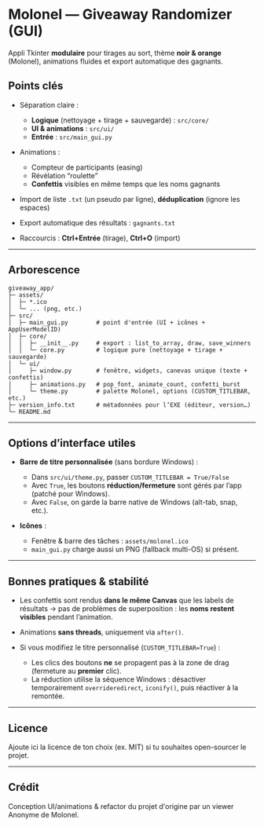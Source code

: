 # Molonel — Giveaway Randomizer (GUI)

Appli Tkinter **modulaire** pour tirages au sort, thème **noir & orange** (Molonel), animations fluides et export automatique des gagnants.

## Points clés

* Séparation claire :

  * **Logique** (nettoyage + tirage + sauvegarde) : `src/core/`
  * **UI & animations** : `src/ui/`
  * **Entrée** : `src/main_gui.py`
* Animations :

  * Compteur de participants (easing)
  * Révélation “roulette”
  * **Confettis** visibles en même temps que les noms gagnants
* Import de liste `.txt` (un pseudo par ligne), **déduplication** (ignore les espaces)
* Export automatique des résultats : `gagnants.txt`
* Raccourcis : **Ctrl+Entrée** (tirage), **Ctrl+O** (import)

---

## Arborescence

```
giveaway_app/
├─ assets/
│  ├─ *.ico
│  └─ ... (png, etc.)
├─ src/
│  ├─ main_gui.py        # point d'entrée (UI + icônes + AppUserModelID)
│  ├─ core/
│  │  ├─ __init__.py     # export : list_to_array, draw, save_winners
│  │  └─ core.py         # logique pure (nettoyage + tirage + sauvegarde)
│  └─ ui/
│     ├─ window.py       # fenêtre, widgets, canevas unique (texte + confettis)
│     ├─ animations.py   # pop_font, animate_count, confetti_burst
│     └─ theme.py        # palette Molonel, options (CUSTOM_TITLEBAR, etc.)
├─ version_info.txt      # métadonnées pour l’EXE (éditeur, version…)
└─ README.md
```

---

## Options d’interface utiles

* **Barre de titre personnalisée** (sans bordure Windows) :

  * Dans `src/ui/theme.py`, passer `CUSTOM_TITLEBAR = True/False`
  * Avec `True`, les boutons **réduction/fermeture** sont gérés par l’app (patché pour Windows).
  * Avec `False`, on garde la barre native de Windows (alt-tab, snap, etc.).

* **Icônes** :

  * Fenêtre & barre des tâches : `assets/molonel.ico`
  * `main_gui.py` charge aussi un PNG (fallback multi-OS) si présent.

---

## Bonnes pratiques & stabilité

* Les confettis sont rendus **dans le même Canvas** que les labels de résultats → pas de problèmes de superposition : les **noms restent visibles** pendant l’animation.
* Animations **sans threads**, uniquement via `after()`.
* Si vous modifiez le titre personnalisé (`CUSTOM_TITLEBAR=True`) :

  * Les clics des boutons **ne** se propagent pas à la zone de drag (fermeture au **premier** clic).
  * La réduction utilise la séquence Windows : désactiver temporairement `overrideredirect`, `iconify()`, puis réactiver à la remontée.

---

## Licence

Ajoute ici la licence de ton choix (ex. MIT) si tu souhaites open-sourcer le projet.

---

## Crédit

Conception UI/animations & refactor du projet d'origine par un viewer Anonyme de Molonel.
